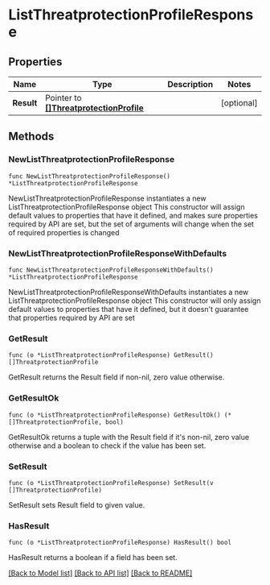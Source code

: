 # ListThreatprotectionProfileResponse

## Properties

Name | Type | Description | Notes
------------ | ------------- | ------------- | -------------
**Result** | Pointer to [**[]ThreatprotectionProfile**](ThreatprotectionProfile.md) |  | [optional] 

## Methods

### NewListThreatprotectionProfileResponse

`func NewListThreatprotectionProfileResponse() *ListThreatprotectionProfileResponse`

NewListThreatprotectionProfileResponse instantiates a new ListThreatprotectionProfileResponse object
This constructor will assign default values to properties that have it defined,
and makes sure properties required by API are set, but the set of arguments
will change when the set of required properties is changed

### NewListThreatprotectionProfileResponseWithDefaults

`func NewListThreatprotectionProfileResponseWithDefaults() *ListThreatprotectionProfileResponse`

NewListThreatprotectionProfileResponseWithDefaults instantiates a new ListThreatprotectionProfileResponse object
This constructor will only assign default values to properties that have it defined,
but it doesn't guarantee that properties required by API are set

### GetResult

`func (o *ListThreatprotectionProfileResponse) GetResult() []ThreatprotectionProfile`

GetResult returns the Result field if non-nil, zero value otherwise.

### GetResultOk

`func (o *ListThreatprotectionProfileResponse) GetResultOk() (*[]ThreatprotectionProfile, bool)`

GetResultOk returns a tuple with the Result field if it's non-nil, zero value otherwise
and a boolean to check if the value has been set.

### SetResult

`func (o *ListThreatprotectionProfileResponse) SetResult(v []ThreatprotectionProfile)`

SetResult sets Result field to given value.

### HasResult

`func (o *ListThreatprotectionProfileResponse) HasResult() bool`

HasResult returns a boolean if a field has been set.


[[Back to Model list]](../README.md#documentation-for-models) [[Back to API list]](../README.md#documentation-for-api-endpoints) [[Back to README]](../README.md)


